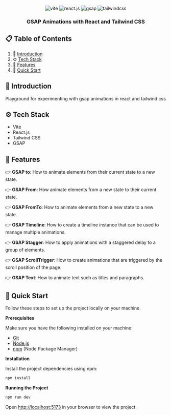 <div align="center">

  <br />

  <div>
    <img src="https://img.shields.io/badge/-Vite-black?style=for-the-badge&logoColor=white&logo=vite&color=646CFF" alt="vite" />
    <img src="https://img.shields.io/badge/-React_JS-black?style=for-the-badge&logoColor=white&logo=react&color=61DAFB" alt="react.js" />
    <img src="https://img.shields.io/badge/-GSAP-black?style=for-the-badge&color=56E966" alt="gsap" />
    <img src="https://img.shields.io/badge/-Tailwind_CSS-black?style=for-the-badge&logoColor=white&logo=tailwindcss&color=06B6D4" alt="tailwindcss" />
  </div>

  <h3 align="center">GSAP Animations with React and Tailwind CSS</h3>
</div>

## 📋 <a name="table">Table of Contents</a>

1. 🤖 [Introduction](#introduction)
2. ⚙️ [Tech Stack](#tech-stack)
3. 🔋 [Features](#features)
4. 🤸 [Quick Start](#quick-start)

## <a name="introduction">🤖 Introduction</a>

Playground for experimenting with gsap animations in react and tailwind css

## <a name="tech-stack">⚙️ Tech Stack</a>

- Vite
- React.js
- Tailwind CSS
- GSAP

## <a name="features">🔋 Features</a>

👉 **GSAP to**: How to animate elements from their current state to a new state.

👉 **GSAP From**: How animate elements from a new state to their current state.

👉 **GSAP FromTo**: How to animate elements from a new state to a new state.

👉 **GSAP Timeline**: How to create a timeline instance that can be used to manage multiple animations.

👉 **GSAP Stagger**: How to apply animations with a staggered delay to a group of elements.

👉 **GSAP ScrollTrigger**: How to create animations that are triggered by the scroll position of the page.

👉 **GSAP Text**: How to animate text such as titles and paragraphs.

## <a name="quick-start">🤸 Quick Start</a>

Follow these steps to set up the project locally on your machine.

**Prerequisites**

Make sure you have the following installed on your machine:

- [Git](https://git-scm.com/)
- [Node.js](https://nodejs.org/en)
- [npm](https://www.npmjs.com/) (Node Package Manager)

**Installation**

Install the project dependencies using npm:

```bash
npm install
```

**Running the Project**

```bash
npm run dev
```

Open [http://localhost:5173](http://localhost:5173) in your browser to view the project.
